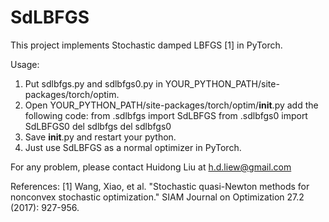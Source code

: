 # SdLBFGS
This project implements Stochastic damped LBFGS [1] in PyTorch.

Usage:
1. Put sdlbfgs.py and sdlbfgs0.py in YOUR_PYTHON_PATH/site-packages/torch/optim.
2. Open YOUR_PYTHON_PATH/site-packages/torch/optim/__init__.py add the following code:
  from .sdlbfgs import SdLBFGS
  from .sdlbfgs0 import SdLBFGS0
  del sdlbfgs
  del sdlbfgs0
3. Save __init__.py and restart your python.
4. Just use SdLBFGS as a normal optimizer in PyTorch.

For any problem, please contact Huidong Liu at h.d.liew@gmail.com

References:
[1] Wang, Xiao, et al. "Stochastic quasi-Newton methods for nonconvex stochastic optimization." SIAM Journal on Optimization 27.2 (2017): 927-956.
